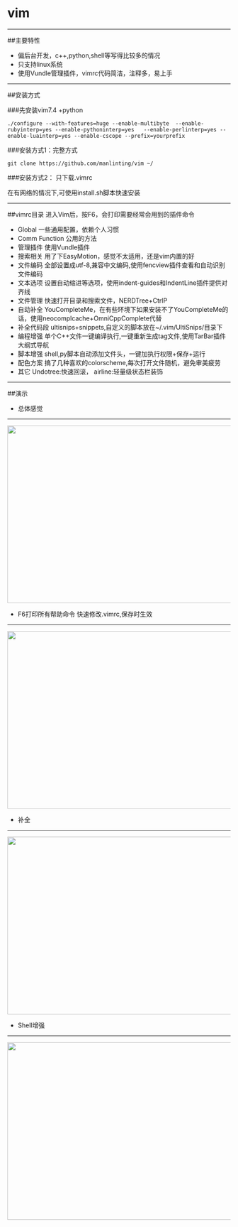# vim
---

##主要特性

*   偏后台开发，c++,python,shell等写得比较多的情况
*   只支持linux系统
*   使用Vundle管理插件，vimrc代码简洁，注释多，易上手
---

##安装方式

###先安装vim7.4 +python 

```
./configure --with-features=huge --enable-multibyte  --enable-rubyinterp=yes --enable-pythoninterp=yes   --enable-perlinterp=yes --enable-luainterp=yes --enable-cscope --prefix=yourprefix
```

###安装方式1：完整方式 
```
git clone https://github.com/manlinting/vim ~/
```

###安装方式2： 只下载.vimrc

在有网络的情况下,可使用install.sh脚本快速安装

---

##vimrc目录
进入Vim后，按F6，会打印需要经常会用到的插件命令

-   Global  一些通用配置，依赖个人习惯
-   Comm Function   公用的方法 
-   管理插件    使用Vundle插件
-   搜索相关    用了下EasyMotion，感觉不太适用，还是vim内置的好
-   文件编码    全部设置成utf-8,兼容中文编码,使用fencview插件查看和自动识别文件编码
-   文本选项    设置自动缩进等选项，使用indent-guides和IndentLine插件提供对齐线 
-   文件管理    快速打开目录和搜索文件，NERDTree+CtrlP
-   自动补全    YouCompleteMe，在有些环境下如果安装不了YouCompleteMe的话，使用neocomplcache+OmniCppComplete代替
-   补全代码段  ultisnips+snippets,自定义的脚本放在~/.vim/UltiSnips/目录下
-   编程增强    单个C++文件一键编译执行,一键重新生成tag文件,使用TarBar插件大纲式导航
-   脚本增强    shell,py脚本自动添加文件头，一键加执行权限+保存+运行
-   配色方案    搞了几种喜欢的colorscheme,每次打开文件随机，避免审美疲劳
-   其它    Undotree:快速回滚， airline:轻量级状态栏装饰

---

##演示

-   总体感觉

---

<img src="http://git.weixin.qq.com/vim-master/gif/total.gif" width = "800" height = "400" />

-   F6打印所有帮助命令  快速修改.vimrc,保存时生效

---

<img src="http://git.weixin.qq.com/vim-master/gif/f6.gif" width = "800" height = "400" />

-   补全

---

<img src="http://git.weixin.qq.com/vim-master/gif/cpp.gif" width = "800" height = "400" />

-   Shell增强

---

<img src="http://git.weixin.qq.com/vim-master/gif/shell.gif" width = "800" height = "400" />


